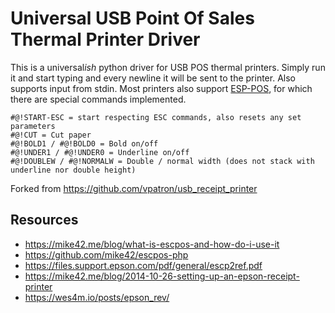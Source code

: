 # Universal USB Point Of Sales Thermal Printer Driver

This is a universal*ish* python driver for USB POS thermal printers.
Simply run it and start typing and every newline it will be sent to the printer.
Also supports input from stdin.
Most printers also support [ESP-POS](https://files.support.epson.com/pdf/general/escp2ref.pdf), for which there are special
commands implemented.

```
#@!START-ESC = start respecting ESC commands, also resets any set parameters
#@!CUT = Cut paper
#@!BOLD1 / #@!BOLD0 = Bold on/off
#@!UNDER1 / #@!UNDER0 = Underline on/off
#@!DOUBLEW / #@!NORMALW = Double / normal width (does not stack with underline nor double height)
```

Forked from https://github.com/vpatron/usb_receipt_printer

## Resources
- https://mike42.me/blog/what-is-escpos-and-how-do-i-use-it
- https://github.com/mike42/escpos-php
- https://files.support.epson.com/pdf/general/escp2ref.pdf
- https://mike42.me/blog/2014-10-26-setting-up-an-epson-receipt-printer
- https://wes4m.io/posts/epson_rev/
